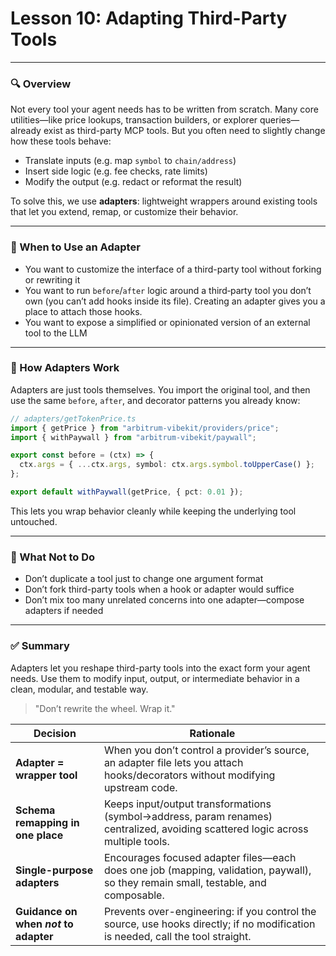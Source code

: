 # **Lesson 10: Adapting Third-Party Tools**

---

### 🔍 Overview

Not every tool your agent needs has to be written from scratch. Many core utilities—like price lookups, transaction builders, or explorer queries—already exist as third-party MCP tools. But you often need to slightly change how these tools behave:

- Translate inputs (e.g. map `symbol` to `chain/address`)
- Insert side logic (e.g. fee checks, rate limits)
- Modify the output (e.g. redact or reformat the result)

To solve this, we use **adapters**: lightweight wrappers around existing tools that let you extend, remap, or customize their behavior.

---

### 🚂 When to Use an Adapter

- You want to customize the interface of a third-party tool without forking or rewriting it
- You want to run `before`/`after` logic around a third‑party tool you don’t own (you can’t add hooks inside its file). Creating an adapter gives you a place to attach those hooks.
- You want to expose a simplified or opinionated version of an external tool to the LLM

---

### 🔧 How Adapters Work

Adapters are just tools themselves. You import the original tool, and then use the same `before`, `after`, and decorator patterns you already know:

```ts
// adapters/getTokenPrice.ts
import { getPrice } from "arbitrum-vibekit/providers/price";
import { withPaywall } from "arbitrum-vibekit/paywall";

export const before = (ctx) => {
  ctx.args = { ...ctx.args, symbol: ctx.args.symbol.toUpperCase() };
};

export default withPaywall(getPrice, { pct: 0.01 });
```

This lets you wrap behavior cleanly while keeping the underlying tool untouched.

---

### 🚪 What Not to Do

- Don’t duplicate a tool just to change one argument format
- Don’t fork third-party tools when a hook or adapter would suffice
- Don’t mix too many unrelated concerns into one adapter—compose adapters if needed

---

### ✅ Summary

Adapters let you reshape third-party tools into the exact form your agent needs. Use them to modify input, output, or intermediate behavior in a clean, modular, and testable way.

> "Don’t rewrite the wheel. Wrap it."

| Decision                              | Rationale                                                                                                                          |
| ------------------------------------- | ---------------------------------------------------------------------------------------------------------------------------------- |
| **Adapter = wrapper tool**            | When you don’t control a provider’s source, an adapter file lets you attach hooks/decorators without modifying upstream code.      |
| **Schema remapping in one place**     | Keeps input/output transformations (symbol→address, param renames) centralized, avoiding scattered logic across multiple tools.    |
| **Single-purpose adapters**           | Encourages focused adapter files—each does one job (mapping, validation, paywall), so they remain small, testable, and composable. |
| **Guidance on when _not_ to adapter** | Prevents over-engineering: if you control the source, use hooks directly; if no modification is needed, call the tool straight.    |
